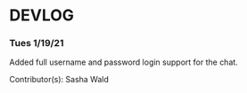 # DEVLOG

### Tues 1/19/21
Added full username and password login support for the chat.

Contributor(s): Sasha Wald
